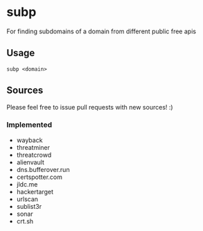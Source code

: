 # subp

For finding subdomains of a domain from different public free apis

## Usage

```
subp <domain>
```

## Sources

Please feel free to issue pull requests with new sources! :)

### Implemented
* wayback
* threatminer
* threatcrowd
* alienvault
* dns.bufferover.run
* certspotter.com
* jldc.me
* hackertarget
* urlscan
* sublist3r
* sonar
* crt.sh
